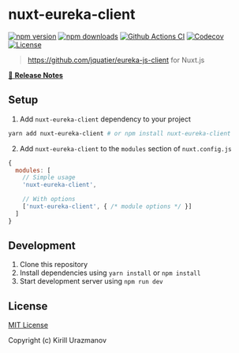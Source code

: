 # nuxt-eureka-client

[![npm version][npm-version-src]][npm-version-href]
[![npm downloads][npm-downloads-src]][npm-downloads-href]
[![Github Actions CI][github-actions-ci-src]][github-actions-ci-href]
[![Codecov][codecov-src]][codecov-href]
[![License][license-src]][license-href]

> https://github.com/jquatier/eureka-js-client for Nuxt.js

[📖 **Release Notes**](./CHANGELOG.md)

## Setup

1. Add `nuxt-eureka-client` dependency to your project

```bash
yarn add nuxt-eureka-client # or npm install nuxt-eureka-client
```

2. Add `nuxt-eureka-client` to the `modules` section of `nuxt.config.js`

```js
{
  modules: [
    // Simple usage
    'nuxt-eureka-client',

    // With options
    ['nuxt-eureka-client', { /* module options */ }]
  ]
}
```

## Development

1. Clone this repository
2. Install dependencies using `yarn install` or `npm install`
3. Start development server using `npm run dev`

## License

[MIT License](./LICENSE)

Copyright (c) Kirill Urazmanov

<!-- Badges -->
[npm-version-src]: https://img.shields.io/npm/v/nuxt-eureka-client/latest.svg
[npm-version-href]: https://npmjs.com/package/nuxt-eureka-client

[npm-downloads-src]: https://img.shields.io/npm/dt/nuxt-eureka-client.svg
[npm-downloads-href]: https://npmjs.com/package/nuxt-eureka-client

[github-actions-ci-src]: https://github.com/https://github.com/goodnewsforyoubaby/nuxt-eureka-client/workflows/ci/badge.svg
[github-actions-ci-href]: https://github.com/https://github.com/goodnewsforyoubaby/nuxt-eureka-client/actions?query=workflow%3Aci

[codecov-src]: https://img.shields.io/codecov/c/github/https://github.com/goodnewsforyoubaby/nuxt-eureka-client.svg
[codecov-href]: https://codecov.io/gh/https://github.com/goodnewsforyoubaby/nuxt-eureka-client

[license-src]: https://img.shields.io/npm/l/nuxt-eureka-client.svg
[license-href]: https://npmjs.com/package/nuxt-eureka-client
